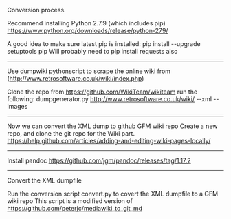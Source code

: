 Conversion process.

Recommend installing Python 2.7.9 (which includes pip)
https://www.python.org/downloads/release/python-279/

A good idea to make sure latest pip is installed:
pip install --upgrade setuptools pip
Will probably need to pip install requests also

---


Use dumpwiki pythonscript to scrape the online wiki from (http://www.retrosoftware.co.uk/wiki/index.php)

Clone the repo from https://github.com/WikiTeam/wikiteam
run the following:
dumpgenerator.py http://www.retrosoftware.co.uk/wiki/ --xml --images





---

Now we can convert the XML dump to github GFM wiki repo
Create a new repo, and clone the git repo for the Wiki part.
https://help.github.com/articles/adding-and-editing-wiki-pages-locally/


---

Install pandoc
https://github.com/jgm/pandoc/releases/tag/1.17.2

---

Convert the XML dumpfile

Run the conversion script convert.py to covert the XML dumpfile to a GFM wiki repo
This script is a modified version of https://github.com/peterjc/mediawiki_to_git_md

